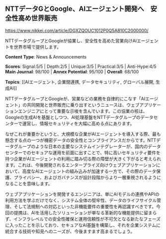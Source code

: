 ## NTTデータGとGoogle、AIエージェント開発へ　安全性高め世界販売

https://www.nikkei.com/article/DGXZQOUC1012P0Q5A810C2000000/

NTTデータグループとGoogleが協業し、安全性を高めた営業向けAIエージェントを世界市場で提供します。

**Content Type**: News & Announcements

**Scores**: Signal:5/5 | Depth:2/5 | Unique:3/5 | Practical:3/5 | Anti-Hype:4/5
**Main Journal**: 98/100 | **Annex Potential**: 95/100 | **Overall**: 68/100

**Topics**: [[AIエージェント, 企業間連携, データセキュリティ, グローバル展開, 生成AI]]

NTTデータグループとGoogleが、営業などの業務を自律的にこなす「AIエージェント」の共同開発と世界販売に乗り出すというニュースは、ウェブアプリケーションエンジニアにとって重要な示唆を含んでいます。この協業の核は、Googleの生成AIを基盤としつつ、AI処理基盤をNTTデータグループのデータセンターで運営し、情報セキュリティを大幅に高める点にあります。

なぜこれが重要かというと、大規模な企業がAIエージェントを導入する際、最も懸念する点の一つが機密データの安全性とコンプライアンスだからです。NTTデータグループのような日本の主要なシステムインテグレーターが、国内のデータセンターでのセキュアな運用を前面に出すことで、特に高いセキュリティ要件を持つ企業がAIエージェントの利用に踏み切る際の障壁が大きく下がると考えられます。これは、今後開発されるエンタープライズ向けウェブアプリケーションにおいて、高度なAIエージェントの組み込みが加速する一方で、その際のデータ保護、プライバシー、およびガバナンスが設計段階からより一層重視されるようになることを意味します。

ウェブアプリケーションを開発するエンジニアは、単にAIモデルの連携やAPIの利用方法を学ぶだけでなく、システム全体の堅牢性、データのライフサイクル管理、そして法規制への対応といった非機能要件の重要性を再認識すべきです。今回の提携は、AIを活用したソリューションが単なる革新的な機能提供に留まらず、インフラレベルでの安全性確保と運用信頼性が不可欠となる新たなフェーズに入ったことを示しており、セキュアなAI基盤を構築し、それを企業システムに統合する技術や知見へのニーズが、今後ますます高まるでしょう。